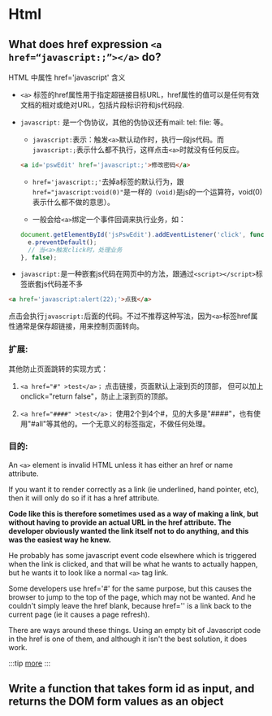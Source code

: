# Html

## What does href expression `<a href=“javascript:;”></a>` do? 
HTML 中属性 href='javascript' 含义

* `<a>` 标签的href属性用于指定超链接目标URL，href属性的值可以是任何有效文档的相对或绝对URL，包括片段标识符和js代码段.

* `javascript:` 是一个伪协议，其他的伪协议还有mail: tel: file: 等。
  - `javascript:`表示：触发`<a>`默认动作时，执行一段js代码。而`javascript:;`表示什么都不执行，这样点击`<a>`时就没有任何反应。
  ```html
  <a id='pswEdit' href='javascript:;'>修改密码</a>
  ```

  - `href='javascript:;'`去掉a标签的默认行为，跟`href="javascript:void(0)"`是一样的`（void)`是js的一个运算符，void(0)表示什么都不做的意思）。

  - 一般会给`<a>`绑定一个事件回调来执行业务，如：
  ```js
  document.getElementById('jsPswEdit').addEventListener('click', function(e) {
    e.preventDefault();
    // 当<a>触发click时，处理业务
  }, false);
  ```
* `javascript:`是一种嵌套js代码在网页中的方法，跟通过`<script></script>`标签嵌套js代码差不多
```html
<a href='javascript:alert(22);'>点我</a>
```
点击会执行`javascript:`后面的代码。不过不推荐这种写法，因为`<a>`标签href属性通常是保存超链接，用来控制页面转向。

### 扩展:
其他防止页面跳转的实现方式：

1. `<a href="#" >test</a>；`
点击链接，页面默认上滚到页的顶部， 但可以加上 onclick="return false"，防止上滚到页的顶部。

2. `<a href="####" >test</a>；`
使用2个到4个#，见的大多是"####"，也有使用"#all"等其他的。一个无意义的标签指定，不做任何处理。

### 目的:

An `<a>` element is invalid HTML unless it has either an href or name attribute.

If you want it to render correctly as a link (ie underlined, hand pointer, etc), then it will only do so if it has a href attribute.

**Code like this is therefore sometimes used as a way of making a link, but without having to provide an actual URL in the href attribute. The developer obviously wanted the link itself not to do anything, and this was the easiest way he knew.**

He probably has some javascript event code elsewhere which is triggered when the link is clicked, and that will be what he wants to actually happen, but he wants it to look like a normal `<a>` tag link.

Some developers use href='#' for the same purpose, but this causes the browser to jump to the top of the page, which may not be wanted. And he couldn't simply leave the href blank, because href='' is a link back to the current page (ie it causes a page refresh).

There are ways around these things. Using an empty bit of Javascript code in the href is one of them, and although it isn't the best solution, it does work.

:::tip
<a href="https://stackoverflow.com/questions/7755088/what-does-href-expression-a-href-javascript-a-do">more</a>
:::

## Write a function that takes form id as input, and returns the DOM form values as an object